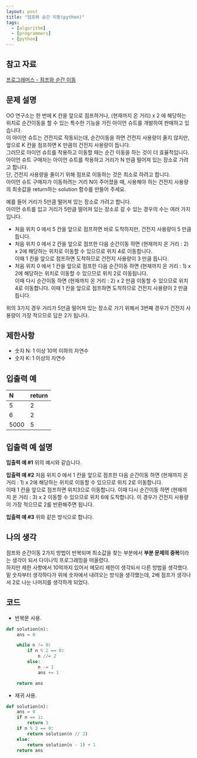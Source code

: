 ```yaml
---
layout: post
title: "점프와 순간 이동(python)"
tags:
  - [algorithm]
  - [programmers]
  - [python]
---
```


## 참고 자료

[프로그래머스 - 점프와 순간 이동](https://programmers.co.kr/learn/courses/30/lessons/12980)

## 문제 설명

OO 연구소는 한 번에 K 칸을 앞으로 점프하거나, (현재까지 온 거리) x 2 에 해당하는 위치로 순간이동을 할 수 있는 특수한 기능을 가진 아이언 슈트를 개발하여 판매하고 있습니다.  
이 아이언 슈트는 건전지로 작동되는데, 순간이동을 하면 건전지 사용량이 줄지 않지만, 앞으로 K 칸을 점프하면 K 만큼의 건전지 사용량이 듭니다.  
그러므로 아이언 슈트를 착용하고 이동할 때는 순간 이동을 하는 것이 더 효율적입니다. 아이언 슈트 구매자는 아이언 슈트를 착용하고 거리가 N 만큼 떨어져 있는 장소로 가려고 합니다.  
단, 건전지 사용량을 줄이기 위해 점프로 이동하는 것은 최소로 하려고 합니다.  
아이언 슈트 구매자가 이동하려는 거리 N이 주어졌을 때, 사용해야 하는 건전지 사용량의 최솟값을 return하는 solution 함수를 만들어 주세요.

예를 들어 거리가 5만큼 떨어져 있는 장소로 가려고 합니다.  
아이언 슈트를 입고 거리가 5만큼 떨어져 있는 장소로 갈 수 있는 경우의 수는 여러 가지입니다.

- 처음 위치 0 에서 5 칸을 앞으로 점프하면 바로 도착하지만, 건전지 사용량이 5 만큼 듭니다.
- 처음 위치 0 에서 2 칸을 앞으로 점프한 다음 순간이동 하면 (현재까지 온 거리 : 2) x 2에 해당하는 위치로 이동할 수 있으므로 위치 4로 이동합니다.  
  이때 1 칸을 앞으로 점프하면 도착하므로 건전지 사용량이 3 만큼 듭니다.
- 처음 위치 0 에서 1 칸을 앞으로 점프한 다음 순간이동 하면 (현재까지 온 거리 : 1) x 2에 해당하는 위치로 이동할 수 있으므로 위치 2로 이동됩니다.  
  이때 다시 순간이동 하면 (현재까지 온 거리 : 2) x 2 만큼 이동할 수 있으므로 위치 4로 이동합니다. 이때 1 칸을 앞으로 점프하면 도착하므로 건전지 사용량이 2 만큼 듭니다.

위의 3가지 경우 거리가 5만큼 떨어져 있는 장소로 가기 위해서 3번째 경우가 건전지 사용량이 가장 적으므로 답은 2가 됩니다.

## 제한사항

- 숫자 N: 1 이상 10억 이하의 자연수
- 숫자 K: 1 이상의 자연수

## 입출력 예

| N    | return |
| :--- | :----- |
| 5    | 2      |
| 6    | 2      |
| 5000 | 5      |

## 입출력 예 설명

**입출력 예 #1**
위의 예시와 같습니다.

**입출력 예 #2**
처음 위치 0 에서 1 칸을 앞으로 점프한 다음 순간이동 하면 (현재까지 온 거리 : 1) x 2에 해당하는 위치로 이동할 수 있으므로 위치 2로 이동합니다.  
이때 1 칸을 앞으로 점프하면 위치3으로 이동합니다.
이때 다시 순간이동 하면 (현재까지 온 거리 : 3) x 2 이동할 수 있으므로 위치 6에 도착합니다.
이 경우가 건전지 사용량이 가장 적으므로 2를 반환해주면 됩니다.

**입출력 예 #3**
위와 같은 방식으로 합니다.

## 나의 생각

점프와 순간이동 2가지 방법이 반복되며 최소값을 찾는 부분에서 **부분 문제의 중복**이라는 생각이 되서 다이나믹 프로그래밍을 떠올렸다.  
하지만 제한 사항에서 10억까지 있어서 메모리 제한이 생각되서 다른 방법을 생각했다.  
밑 숫자부터 생각하다가 위에 숫자에서 내려오는 방식을 생각했는데, 2배 점프가 생각나서 2로 나눈 나머지를 생각하게 되었다.

## 코드

- 반복문 사용.

```python
def solution(n):
    ans = 0

    while n != 0:
        if n % 2 == 0:
            n //= 2
        else:
            n -= 1
            ans += 1

    return ans
```

- 재귀 사용.

```python
def solution(n):
    ans = 0
    if n == 1:
        return 1
    if n % 2 == 0:
        return solution(n // 2)
    else:
        return solution(n - 1) + 1
    return ans
```
